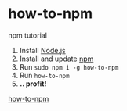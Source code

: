 # how-to-npm

npm tutorial

  1. Install [Node.js](http://nodejs.org/)
  2. Install and update [npm](https://www.npmjs.com)
  2. Run `sudo npm i -g how-to-npm`
  3. Run `how-to-npm`
  4. **.. profit!**

[how-to-npm](https://github.com/npm/how-to-npm)
